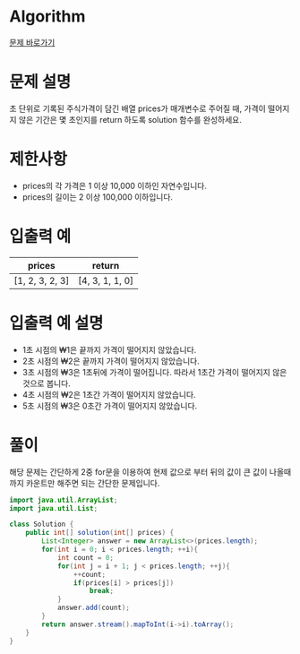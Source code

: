 # Algorithm

[문제 바로가기](https://school.programmers.co.kr/learn/courses/30/lessons/42584)

# 문제 설명

초 단위로 기록된 주식가격이 담긴 배열 prices가 매개변수로 주어질 때, 가격이 떨어지지 않은 기간은 몇 초인지를 return 하도록 solution 함수를 완성하세요.

# 제한사항

- prices의 각 가격은 1 이상 10,000 이하인 자연수입니다.
- prices의 길이는 2 이상 100,000 이하입니다.

# 입출력 예

| prices          | return          |
| --------------- | --------------- |
| [1, 2, 3, 2, 3] | [4, 3, 1, 1, 0] |

# 입출력 예 설명

- 1초 시점의 ₩1은 끝까지 가격이 떨어지지 않았습니다.
- 2초 시점의 ₩2은 끝까지 가격이 떨어지지 않았습니다.
- 3초 시점의 ₩3은 1초뒤에 가격이 떨어집니다. 따라서 1초간 가격이 떨어지지 않은 것으로 봅니다.
- 4초 시점의 ₩2은 1초간 가격이 떨어지지 않았습니다.
- 5초 시점의 ₩3은 0초간 가격이 떨어지지 않았습니다.

# 풀이

해당 문제는 간단하게 2중 for문을 이용하여 현제 값으로 부터 뒤의 값이 큰 값이 나올때 까지 카운트만 해주면 되는 간단한 문제입니다.

```java
import java.util.ArrayList;
import java.util.List;

class Solution {
    public int[] solution(int[] prices) {
        List<Integer> answer = new ArrayList<>(prices.length);
        for(int i = 0; i < prices.length; ++i){
            int count = 0;
            for(int j = i + 1; j < prices.length; ++j){
                ++count;
                if(prices[i] > prices[j])
                    break;
            }
            answer.add(count);
        }
        return answer.stream().mapToInt(i->i).toArray();
    }
}
```